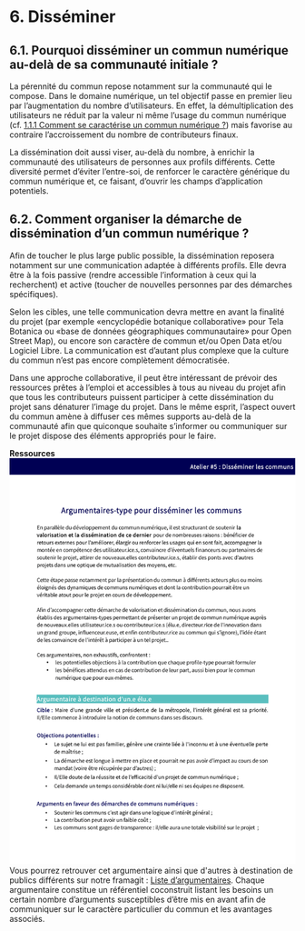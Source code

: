 # 6. Disséminer

## 6.1. Pourquoi disséminer un commun numérique au-delà de sa communauté initiale ?

La pérennité du commun repose notamment sur la communauté qui le compose. Dans le domaine numérique, un tel objectif passe en premier lieu par l’augmentation du nombre d’utilisateurs. En effet, la démultiplication des utilisateurs ne réduit par la valeur ni même l’usage du commun numérique \(cf. [1.1.1 Comment se caractérise un commun numérique ?](01-comprendre/#1-1-1-comment-se-caracterise-un-commun-numerique)\) mais favorise au contraire l’accroissement du nombre de contributeurs finaux.

La dissémination doit aussi viser, au-delà du nombre, à enrichir la communauté des utilisateurs de personnes aux profils différents. Cette diversité permet d’éviter l’entre-soi, de renforcer le caractère générique du commun numérique et, ce faisant, d’ouvrir les champs d’application potentiels.

## 6.2. Comment organiser la démarche de dissémination d’un commun numérique ?

Afin de toucher le plus large public possible, la dissémination reposera notamment sur une communication adaptée à différents profils. Elle devra être à la fois passive \(rendre accessible l’information à ceux qui la recherchent\) et active \(toucher de nouvelles personnes par des démarches spécifiques\).

Selon les cibles, une telle communication devra mettre en avant la finalité du projet \(par exemple «encyclopédie botanique collaborative» pour Tela Botanica ou «base de données géographiques communautaire» pour Open Street Map\), ou encore son caractère de commun et/ou Open Data et/ou Logiciel Libre. La communication est d’autant plus complexe que la culture du commun n’est pas encore complètement démocratisée.

Dans une approche collaborative, il peut être intéressant de prévoir des ressources prêtes à l’emploi et accessibles à tous au niveau du projet afin que tous les contributeurs puissent participer à cette dissémination du projet sans dénaturer l’image du projet. Dans le même esprit, l’aspect ouvert du commun amène à diffuser ces mêmes supports au-delà de la communauté afin que quiconque souhaite s’informer ou communiquer sur le projet dispose des éléments appropriés pour le faire.

**Ressources** ![Argumentaire](../.gitbook/assets/5_Argumentaires_DisseminationCommuns-1.png) Vous pourrez retrouver cet argumentaire ainsi que d'autres à destination de publics différents sur notre framagit : [Liste d’argumentaires](../ressources/argumentaires-type-pour-disseminer-les-communs/). Chaque argumentaire constitue un référentiel coconstruit listant les besoins un certain nombre d’arguments susceptibles d’être mis en avant afin de communiquer sur le caractère particulier du commun et les avantages associés.

